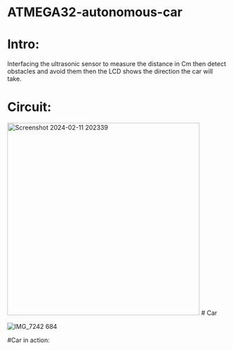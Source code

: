 # ATMEGA32-autonomous-car
# Intro:
  Interfacing the ultrasonic sensor to measure the distance in Cm then detect obstacles and avoid them then the LCD shows the direction the car will take.
# Circuit:
  
  <img width="438" alt="Screenshot 2024-02-11 202339" src="https://github.com/Nadiakhaled2002/ATMEGA32-autonomous-car/assets/156091312/3712fe1d-0797-46b6-852f-d01e2599a733">
# Car

![IMG_7242 684](https://github.com/Nadiakhaled2002/ATMEGA32-autonomous-car/assets/156091312/5bc1c1eb-aa62-48d8-8e6a-dee438afb4cf)

#Car in action:

